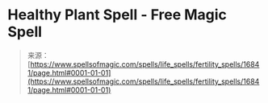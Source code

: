 <!--yml
category: 未分类
date: 2024-06-12 18:57:35
-->

# Healthy Plant Spell - Free Magic Spell

> 来源：[https://www.spellsofmagic.com/spells/life_spells/fertility_spells/16841/page.html#0001-01-01](https://www.spellsofmagic.com/spells/life_spells/fertility_spells/16841/page.html#0001-01-01)